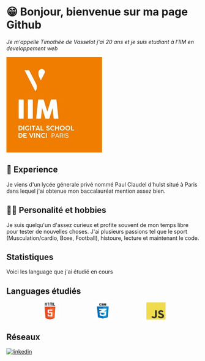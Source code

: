 
# 😁 Bonjour, bienvenue sur ma page Github
 *Je m'appelle Timothée de Vasselot j'ai 20 ans et je suis etudiant à l'IIM en developpement web*

![IIM](/Images/IIM.jpg)


 ## 🦾 Experience
 Je viens d'un lycée génerale privé nommé Paul Claudel d'hulst situé à Paris dans lequel j'ai obtenue mon baccalauréat mention assez bien.

 ## 🦹‍♂️ Personalité et hobbies
Je suis quelqu'un d'assez curieux et profite souvent de mon temps libre pour tester de nouvelles choses. J'ai plusieurs passions tel que le sport (Musculation/cardio, Boxe, Football), histoure, lecture et maintenant le code.

## Statistiques
Voici les language que j'ai étudié en cours

## Languages étudiés        

<div class="languages">
<div class="html">
<img src="Images\html.png" alt="Description de l'image" width="50" height="45"> 
    </div>
    <div class="css">
<img src="Images\CSS.png" alt="Description de l'image" width="50" height="45"> 
    </div>
    <div class="css">
<img src="Images\JavaScript.png" alt="Description de l'image" width="50" height="45"> 
    </div>
</div>

<style>
    .languages{
        display: flex;
        justify-content: space-evenly;
    }


    </style>

## Réseaux
[![linkedin](https://img.shields.io/badge/linkedin-0A66C2?style=for-the-badge&logo=linkedin&logoColor=white)](https://www.linkedin.com/in/timoth%C3%A9e-de-vasselot-26217624b/)
